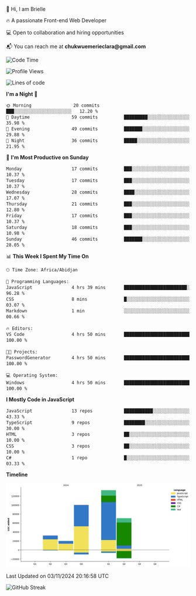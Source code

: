 <div align="left">
  <p>👋 Hi, I am Brielle</p>
  <p>🔥 A passionate Front-end Web Developer</p>
  <p>💻 Open to collaboration and hiring opportunities</p>
  <p>📬 You can reach me at <strong>chukwuemerieclara@gmail.com</strong></p>
</div>


 
 <!--START_SECTION:waka-->
![Code Time](http://img.shields.io/badge/Code%20Time-297%20hrs%2056%20mins-blue)

![Profile Views](http://img.shields.io/badge/Profile%20Views-223-blue)

![Lines of code](https://img.shields.io/badge/From%20Hello%20World%20I%27ve%20Written-107.3%20thousand%20lines%20of%20code-blue)

**I'm a Night 🦉** 

```text
🌞 Morning                20 commits          ███░░░░░░░░░░░░░░░░░░░░░░   12.20 % 
🌆 Daytime                59 commits          █████████░░░░░░░░░░░░░░░░   35.98 % 
🌃 Evening                49 commits          ███████░░░░░░░░░░░░░░░░░░   29.88 % 
🌙 Night                  36 commits          █████░░░░░░░░░░░░░░░░░░░░   21.95 % 
```
📅 **I'm Most Productive on Sunday** 

```text
Monday                   17 commits          ███░░░░░░░░░░░░░░░░░░░░░░   10.37 % 
Tuesday                  17 commits          ███░░░░░░░░░░░░░░░░░░░░░░   10.37 % 
Wednesday                28 commits          ████░░░░░░░░░░░░░░░░░░░░░   17.07 % 
Thursday                 21 commits          ███░░░░░░░░░░░░░░░░░░░░░░   12.80 % 
Friday                   17 commits          ███░░░░░░░░░░░░░░░░░░░░░░   10.37 % 
Saturday                 18 commits          ███░░░░░░░░░░░░░░░░░░░░░░   10.98 % 
Sunday                   46 commits          ███████░░░░░░░░░░░░░░░░░░   28.05 % 
```


📊 **This Week I Spent My Time On** 

```text
🕑︎ Time Zone: Africa/Abidjan

💬 Programming Languages: 
JavaScript               4 hrs 39 mins       ████████████████████████░   96.28 % 
CSS                      8 mins              █░░░░░░░░░░░░░░░░░░░░░░░░   03.07 % 
Markdown                 1 min               ░░░░░░░░░░░░░░░░░░░░░░░░░   00.66 % 

🔥 Editors: 
VS Code                  4 hrs 50 mins       █████████████████████████   100.00 % 

🐱‍💻 Projects: 
PasswordGenerator        4 hrs 50 mins       █████████████████████████   100.00 % 

💻 Operating System: 
Windows                  4 hrs 50 mins       █████████████████████████   100.00 % 
```

**I Mostly Code in JavaScript** 

```text
JavaScript               13 repos            ███████████░░░░░░░░░░░░░░   43.33 % 
TypeScript               9 repos             ████████░░░░░░░░░░░░░░░░░   30.00 % 
HTML                     3 repos             ██░░░░░░░░░░░░░░░░░░░░░░░   10.00 % 
CSS                      3 repos             ██░░░░░░░░░░░░░░░░░░░░░░░   10.00 % 
C#                       1 repo              █░░░░░░░░░░░░░░░░░░░░░░░░   03.33 % 
```



**Timeline**

![Lines of Code chart](https://raw.githubusercontent.com/Brielle28/Brielle28/main/assets/bar_graph.png)


 Last Updated on 03/11/2024 20:16:58 UTC
<!--END_SECTION:waka-->

![GitHub Streak](https://github-readme-streak-stats.herokuapp.com/?user=Brielle28)




